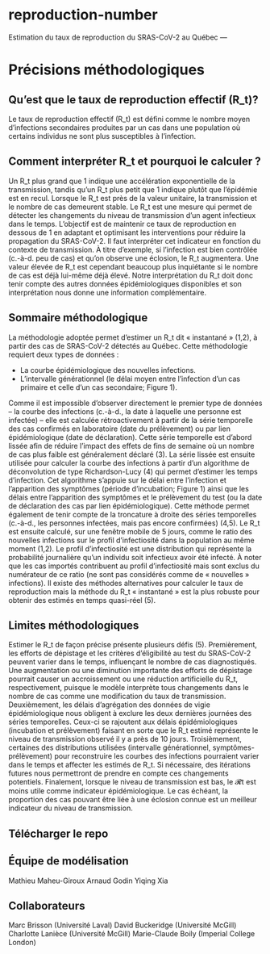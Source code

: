 # reproduction-number

Estimation du taux de reproduction du SRAS-CoV-2 au Québec —

# Précisions méthodologiques
## Qu’est que le taux de reproduction effectif (R\_t)?

Le taux de reproduction effectif (R\_t) est défini comme le nombre moyen d’infections secondaires produites par un cas dans une population où certains individus ne sont plus susceptibles à l’infection. 

## Comment interpréter R\_t et pourquoi le calculer ?

Un R\_t plus grand que 1 indique une accélération exponentielle de la transmission, tandis qu’un R\_t plus petit que 1 indique plutôt que l’épidémie est en recul. Lorsque le R\_t est près de la valeur unitaire, la transmission et le nombre de cas demeurent stable. Le R\_t est une mesure qui permet de détecter les changements du niveau de transmission d’un agent infectieux dans le temps. L’objectif est de maintenir ce taux de reproduction en dessous de 1 en adaptant et optimisant les interventions pour réduire la propagation du SRAS-CoV-2.
Il faut interpréter cet indicateur en fonction du contexte de transmission. À titre d’exemple, si l’infection est bien contrôlée (c.-à-d. peu de cas) et qu’on observe une éclosion, le R\_t augmentera. Une valeur élevée de R\_t est cependant beaucoup plus inquiétante si le nombre de cas est déjà lui-même déjà élevé. Notre interprétation du R\_t doit donc tenir compte des autres données épidémiologiques disponibles et son interprétation nous donne une information complémentaire.

## Sommaire méthodologique

La méthodologie adoptée permet d’estimer un R\_t dit « instantané » (1,2), à partir des cas de SRAS-CoV-2 détectés au Québec. Cette méthodologie requiert deux types de données :

 - La courbe épidémiologique des nouvelles infections.
 - L’intervalle générationnel (le délai moyen entre l’infection d’un cas primaire et celle d’un cas secondaire; Figure 1).

Comme il est impossible d’observer directement le premier type de données – la courbe des infections (c.-à-d., la date à laquelle une personne est infectée) – elle est calculée rétroactivement à partir de la série temporelle des cas confirmés en laboratoire (date du prélèvement) ou par lien épidémiologique (date de déclaration). Cette série temporelle est d’abord lissée afin de réduire l’impact des effets de fins de semaine où un nombre de cas plus faible est généralement déclaré (3). La série lissée est ensuite utilisée pour calculer la courbe des infections à partir d’un algorithme de déconvolution de type Richardson-Lucy (4) qui permet d’estimer les temps d’infection. Cet algorithme s’appuie sur le délai entre l’infection et l’apparition des symptômes (période d’incubation; Figure 1) ainsi que les délais entre l’apparition des symptômes et le prélèvement du test (ou la date de déclaration des cas par lien épidémiologique). Cette méthode permet également de tenir compte de la troncature à droite des séries temporelles (c.-à-d., les personnes infectées, mais pas encore confirmées) (4,5). Le R\_t est ensuite calculé, sur une fenêtre mobile de 5 jours, comme le ratio des nouvelles infections sur le profil d’infectiosité dans la population au même moment (1,2). Le profil d’infectiosité est une distribution qui représente la probabilité journalière qu’un individu soit infectieux avoir été infecté. À noter que les cas importés contribuent au profil d’infectiosité mais sont exclus du numérateur de ce ratio (ne sont pas considérés comme de « nouvelles » infections). Il existe des méthodes alternatives pour calculer le taux de reproduction mais la méthode du R\_t « instantané » est la plus robuste pour obtenir des estimés en temps quasi-réel (5).

## Limites méthodologiques

Estimer le R\_t  de façon précise présente plusieurs défis (5). Premièrement, les efforts de dépistage et les critères d’éligibilité au test du SRAS-CoV-2 peuvent varier dans le temps, influençant le nombre de cas diagnostiqués. Une augmentation ou une diminution importante des efforts de dépistage pourrait causer un accroissement ou une réduction artificielle du R\_t, respectivement, puisque le modèle interprète tous changements dans le nombre de cas comme une modification du taux de transmission. Deuxièmement, les délais d’agrégation des données de vigie épidémiologique nous obligent à exclure les deux dernières journées des séries temporelles. Ceux-ci se rajoutent aux délais épidémiologiques (incubation et prélèvement) faisant en sorte que le R\_t estimé représente le niveau de transmission observé il y a près de 10 jours. Troisièmement, certaines des distributions utilisées (intervalle générationnel, symptômes-prélèvement) pour reconstruire les courbes des infections pourraient varier dans le temps et affecter les estimés de R\_t. Si nécessaire, des itérations futures nous permettront de prendre en compte ces changements potentiels. Finalement, lorsque le niveau de transmission est bas, le 𝓡t est moins utile comme indicateur épidémiologique. Le cas échéant, la proportion des cas pouvant être liée à une éclosion connue est un meilleur indicateur du niveau de transmission.

## Télécharger le repo




## Équipe de modélisation
Mathieu Maheu-Giroux
Arnaud Godin
Yiqing Xia

## Collaborateurs
Marc Brisson (Université Laval)
David Buckeridge (Université McGill)
Charlotte Lanièce (Université McGill)
Marie-Claude Boily (Imperial College London)

